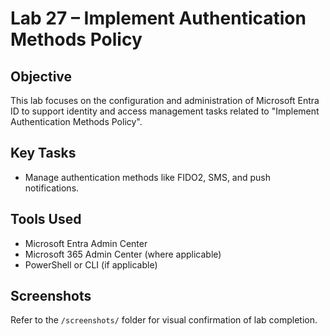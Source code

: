 # Lab 27 – Implement Authentication Methods Policy

## Objective
This lab focuses on the configuration and administration of Microsoft Entra ID to support identity and access management tasks related to "Implement Authentication Methods Policy".

## Key Tasks
- Manage authentication methods like FIDO2, SMS, and push notifications.

## Tools Used
- Microsoft Entra Admin Center
- Microsoft 365 Admin Center (where applicable)
- PowerShell or CLI (if applicable)

## Screenshots
Refer to the `/screenshots/` folder for visual confirmation of lab completion.
